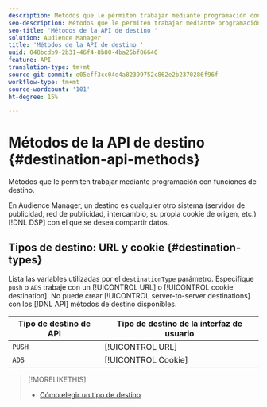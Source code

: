 ```yaml
---
description: Métodos que le permiten trabajar mediante programación con funciones de destino.
seo-description: Métodos que le permiten trabajar mediante programación con funciones de destino.
seo-title: 'Métodos de la API de destino '
solution: Audience Manager
title: 'Métodos de la API de destino '
uuid: 048bcdb9-2b31-46f4-8b80-4ba25bf06640
feature: API
translation-type: tm+mt
source-git-commit: e05eff3cc04e4a82399752c862e2b2370286f96f
workflow-type: tm+mt
source-wordcount: '101'
ht-degree: 15%

---
```



# Métodos de la API de destino {#destination-api-methods}

Métodos que le permiten trabajar mediante programación con funciones de destino.

<!-- c_destinations_api.xml -->

En Audience Manager, un destino es cualquier otro sistema (servidor de publicidad, red de publicidad, intercambio, su propia cookie de origen, etc.) [!DNL DSP] con el que se desea compartir datos.

## Tipos de destino: URL y cookie {#destination-types}

Lista las variables utilizadas por el `destinationType` parámetro. Especifique `push` o `ADS` trabaje con un [!UICONTROL URL] o [!UICONTROL cookie destination]. No puede crear [!UICONTROL server-to-server destinations] con los [!DNL API] métodos de destino disponibles.

<!-- r_destination_types.xml -->

| Tipo de destino de API | Tipo de destino de la interfaz de usuario |
|---|---|
| `PUSH` | [!UICONTROL URL] |
| `ADS` | [!UICONTROL Cookie] |

>[!MORELIKETHIS]
>
>* [Cómo elegir un tipo de destino](../../../features/destinations/destinations.md)

